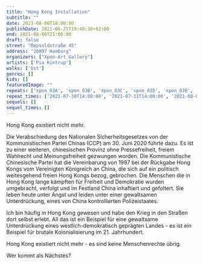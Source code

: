 ```yaml
---
title: "Hong Kong Installation"
subtitle: ""
date: 2021-08-06T18:00:00
publishDate: 2021-06-25T19:40:36+02:00
end: 2021-08-06T21:00:00
draft: false
street: "Repsoldstraße 45"
address: "20097 Hamburg"
organizers: ["Xpon-Art Gallery"]
artists: ['Pia Kintrup']
walks: ['Ost']
genres: []
kids: []
featuredImage: ""
repeats: ['xpon_03A', 'xpon_03B', 'xpon_03C', 'xpon_03D', 'xpon_03E', 'xpon_03F', 'xpon_03G', 'xpon_03I', 'xpon_03J']
repeat_times: ['2021-07-30T14:00:00', '2021-07-31T14:00:00', '2021-08-01T14:00:00', '2021-08-02T18:00:00', '2021-08-03T14:00:00', '2021-08-04T18:00:00', '2021-08-05T18:00:00', '2021-08-07T18:00:00', '2021-08-08T14:00:00']
sequels: []
sequel_times: []
---
```


Hong Kong existiert nicht mehr. 

Die Verabschiedung des Nationalen Sicherheitsgesetzes von der Kommunistischen Partei Chinas (CCP) am 30. Juni 2020 führte dazu. Es ist zu einer weiteren, chinesischen Provinz ohne Pressefreiheit, freiem Wahlrecht und Meinungsfreiheit gezwungen worden. Die Kommunistische Chinesische Partei hat die Vereinbarung von 1997 bei der Rückgabe Hong Kongs vom Vereinigten Königreich an China, die sich auf ein politisch weitesgehend freien Hong Kongs bezog, gebrochen. Die Menschen die in Hong Kong lange kämpften für Freiheit und Demokratie wurden umgebracht, verfolgt und im Festland China inhaftiert und gefoltert. Sie leben heute unter Angst und leiden unter einer gewaltsamen Unterdrückung, eines von China kontrollierten Polizeistaates. 

Ich bin häufig in Hong Kong gewesen und habe den Krieg in den Straßen dort selbst erlebt. All das ist ein Beispiel für eine gewaltsame Unterdrückung eines westlich-demokratisch geprägten Landes - es ist ein Beispiel für brutale Kolonialisierung im 21. Jahrhundert. 

Hong Kong existiert nicht mehr - es sind keine Menschenrechte übrig.

Wer kommt als Nächstes?